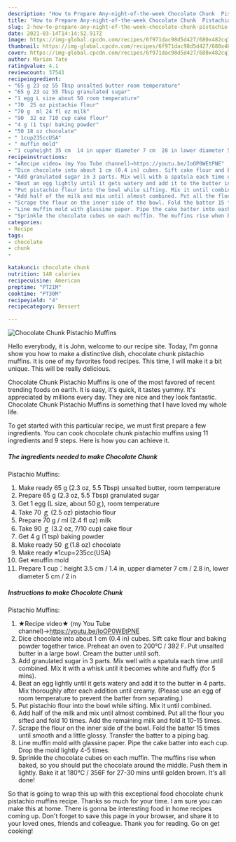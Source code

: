 ```yaml
---
description: "How to Prepare Any-night-of-the-week Chocolate Chunk  Pistachio Muffins"
title: "How to Prepare Any-night-of-the-week Chocolate Chunk  Pistachio Muffins"
slug: 2-how-to-prepare-any-night-of-the-week-chocolate-chunk-pistachio-muffins
date: 2021-03-14T14:14:52.917Z
image: https://img-global.cpcdn.com/recipes/6f971dac98d5d427/680x482cq70/chocolate-chunk-pistachio-muffins-recipe-main-photo.jpg
thumbnail: https://img-global.cpcdn.com/recipes/6f971dac98d5d427/680x482cq70/chocolate-chunk-pistachio-muffins-recipe-main-photo.jpg
cover: https://img-global.cpcdn.com/recipes/6f971dac98d5d427/680x482cq70/chocolate-chunk-pistachio-muffins-recipe-main-photo.jpg
author: Marian Tate
ratingvalue: 4.1
reviewcount: 37541
recipeingredient:
- "65 g 23 oz 55 Tbsp unsalted butter room temperature"
- "65 g 23 oz 55 Tbsp granulated sugar"
- "1 egg L size about 50 room temperature"
- "70  25 oz pistachio flour"
- "70 g  ml 24 fl oz milk"
- "90  32 oz 710 cup cake flour"
- "4 g (1 tsp) baking powder"
- "50 18 oz chocolate"
- " 1cup235ccUSA"
- " muffin mold"
- "1 cupheight 35 cm  14 in upper diameter 7 cm  28 in lower diameter 5 cm  2 in"
recipeinstructions:
- "★Recipe video★ (my You Tube channel)→https://youtu.be/IoOP0WEtPNE"
- "Dice chocolate into about 1 cm (0.4 in) cubes. Sift cake flour and baking powder together twice. Preheat an oven to 200℃ / 392 F. Put unsalted butter in a large bowl. Cream the butter until soft."
- "Add granulated sugar in 3 parts. Mix well with a spatula each time until combined. Mix it with a whisk until it becomes white and fluffy (for 5 mins)."
- "Beat an egg lightly until it gets watery and add it to the butter in 4 parts. Mix thoroughly after each addition until creamy. (Please use an egg of room temperature to prevent the batter from separating.)"
- "Put pistachio flour into the bowl while sifting. Mix it until combined."
- "Add half of the milk and mix until almost combined. Put all the flour you sifted and fold 10 times. Add the remaining milk and fold it 10-15 times."
- "Scrape the flour on the inner side of the bowl. Fold the batter 15 times until smooth and a little glossy. Transfer the batter to a piping bag."
- "Line muffin mold with glassine paper. Pipe the cake batter into each cup. Drop the mold lightly 4-5 times."
- "Sprinkle the chocolate cubes on each muffin. The muffins rise when baked, so you should put the chocolate around the middle. Push them in lightly. Bake it at 180℃ / 356F for 27-30 mins until golden brown. It&#39;s all done!"
categories:
- Recipe
tags:
- chocolate
- chunk
- 

katakunci: chocolate chunk  
nutrition: 148 calories
recipecuisine: American
preptime: "PT21M"
cooktime: "PT30M"
recipeyield: "4"
recipecategory: Dessert

---
```



![Chocolate Chunk 
Pistachio Muffins](https://img-global.cpcdn.com/recipes/6f971dac98d5d427/680x482cq70/chocolate-chunk-pistachio-muffins-recipe-main-photo.jpg)

Hello everybody, it is John, welcome to our recipe site. Today, I'm gonna show you how to make a distinctive dish, chocolate chunk 
pistachio muffins. It is one of my favorites food recipes. This time, I will make it a bit unique. This will be really delicious.



Chocolate Chunk 
Pistachio Muffins is one of the most favored of recent trending foods on earth. It is easy, it's quick, it tastes yummy. It's appreciated by millions every day. They are nice and they look fantastic. Chocolate Chunk 
Pistachio Muffins is something that I have loved my whole life.


To get started with this particular recipe, we must first prepare a few ingredients. You can cook chocolate chunk 
pistachio muffins using 11 ingredients and 9 steps. Here is how you can achieve it.

<!--inarticleads1-->

##### The ingredients needed to make Chocolate Chunk 
Pistachio Muffins:

1. Make ready 65 g (2.3 oz, 5.5 Tbsp) unsalted butter, room temperature
1. Prepare 65 g (2.3 oz, 5.5 Tbsp) granulated sugar
1. Get 1 egg (L size, about 50ｇ), room temperature
1. Take 70 ｇ (2.5 oz) pistachio flour
1. Prepare 70 g / ml (2.4 fl oz) milk
1. Take 90 ｇ (3.2 oz, 7/10 cup) cake flour
1. Get 4 g (1 tsp) baking powder
1. Make ready 50 ｇ(1.8 oz) chocolate
1. Make ready  ※1cup=235cc(USA)
1. Get  ※muffin mold
1. Prepare 1 cup：height 3.5 cm / 1.4 in, upper diameter 7 cm / 2.8 in, lower diameter 5 cm / 2 in




<!--inarticleads2-->

##### Instructions to make Chocolate Chunk 
Pistachio Muffins:

1. ★Recipe video★ (my You Tube channel)→https://youtu.be/IoOP0WEtPNE
1. Dice chocolate into about 1 cm (0.4 in) cubes. Sift cake flour and baking powder together twice. Preheat an oven to 200℃ / 392 F. Put unsalted butter in a large bowl. Cream the butter until soft.
1. Add granulated sugar in 3 parts. Mix well with a spatula each time until combined. Mix it with a whisk until it becomes white and fluffy (for 5 mins).
1. Beat an egg lightly until it gets watery and add it to the butter in 4 parts. Mix thoroughly after each addition until creamy. (Please use an egg of room temperature to prevent the batter from separating.)
1. Put pistachio flour into the bowl while sifting. Mix it until combined.
1. Add half of the milk and mix until almost combined. Put all the flour you sifted and fold 10 times. Add the remaining milk and fold it 10-15 times.
1. Scrape the flour on the inner side of the bowl. Fold the batter 15 times until smooth and a little glossy. Transfer the batter to a piping bag.
1. Line muffin mold with glassine paper. Pipe the cake batter into each cup. Drop the mold lightly 4-5 times.
1. Sprinkle the chocolate cubes on each muffin. The muffins rise when baked, so you should put the chocolate around the middle. Push them in lightly. Bake it at 180℃ / 356F for 27-30 mins until golden brown. It&#39;s all done!




So that is going to wrap this up with this exceptional food chocolate chunk 
pistachio muffins recipe. Thanks so much for your time. I am sure you can make this at home. There is gonna be interesting food in home recipes coming up. Don't forget to save this page in your browser, and share it to your loved ones, friends and colleague. Thank you for reading. Go on get cooking!
